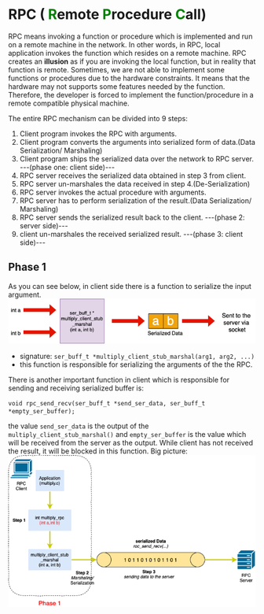 # RPC (<span style="color: green"> R</span>emote <span style="color: green"> P</span>rocedure <span style="color: green"> C</span>all)

RPC means invoking a function or procedure which is implemented and run on a remote machine in the network. In other words, in RPC, local application invokes the function which resides on a remote machine. RPC creates an **illusion** as if you are invoking the local function, but in reality that function is remote. Sometimes, we are not able to implement some functions or procedures due to the hardware constraints. It means that the hardware may not supports some features needed by the function. Therefore, the developer is forced to implement the function/procedure in a remote compatible physical machine.

The entire RPC mechanism can be divided into 9 steps:

1. Client program invokes the RPC with arguments.
2. Client program converts the arguments into serialized form of data.(Data Serialization/ Marshaling)
3. Client program ships the serialized data over the network to RPC server.
---(phase one: client side)---
4. RPC server receives the serialized data obtained in step 3 from client.
5. RPC server un-marshales the data received in step 4.(De-Serialization)
6. RPC server invokes the actual procedure with arguments.
7. RPC server has to perform serialization of the result.(Data Serialization/ Marshaling)
8. RPC server sends the serialized result back to the client.
---(phase 2: server side)---
9. client un-marshales the received serialized result.
---(phase 3: client side)---

## Phase 1
As you can see below, in client side there is a function to serialize the input argument.
![picture](data/RPC_function.png)
* signature: ```ser_buff_t *multiply_client_stub_marshal(arg1, arg2, ...)```
* this function is responsible for serializing the arguments of the the RPC.

There is another important function in client which is responsible for sending and receiving serialized buffer is:
```
void rpc_send_recv(ser_buff_t *send_ser_data, ser_buff_t *empty_ser_buffer);
```
the value ```send_ser_data``` is the output of the ```multiply_client_stub_marshal()``` and ```empty_ser_buffer``` is the value which will be received from the server as the output. While client has not received the result, it will be blocked in this function. Big picture:
![picture](data/RPC_bigPicture.png)
